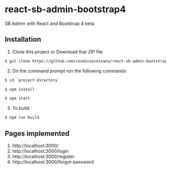 # react-sb-admin-bootstrap4
SB Admin with React and Bootstrap 4 beta


## Installation
1. Clone this project or Download that ZIP file

```sh
$ git clone https://github.com/cosminseceleanu/react-sb-admin-bootstrap4.git
```

2. On the command prompt run the following commands

```sh
$ cd `project-directory`
```
```sh
$ npm install
```
```sh
$ npm start
```

3. To build
```sh
$ npm run build
```
## Pages implemented
1. http://localhost:3000/
2. http://localhost:3000/login
3. http://localhost:3000/register
4. http://localhost:3000/forgot-password
